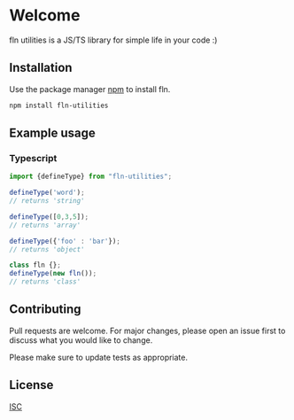 # Welcome

fln utilities is a JS/TS library for simple life in your code :)

## Installation

Use the package manager [npm](https://docs.npmjs.com/downloading-and-installing-packages-locally) to install fln.

```bash
npm install fln-utilities
```

## Example usage

### Typescript
```typescript
import {defineType} from "fln-utilities";

defineType('word');
// returns 'string'

defineType([0,3,5]);
// returns 'array'

defineType({'foo' : 'bar'});
// returns 'object'

class fln {};
defineType(new fln());
// returns 'class'
```

## Contributing
Pull requests are welcome. For major changes, please open an issue first to discuss what you would like to change.

Please make sure to update tests as appropriate.

## License
[ISC](https://choosealicense.com/licenses/isc/)
